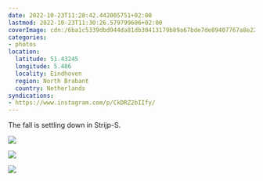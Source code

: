 ```yaml
---
date: 2022-10-23T11:28:42.442005751+02:00
lastmod: 2022-10-23T11:30:26.579799606+02:00
coverImage: cdn:/6ba1c5339dbd944da81db30413179b89a67bde7de09407767a8e227743fefa59
categories:
- photos
location:
  latitude: 51.43245
  longitude: 5.486
  locality: Eindhoven
  region: North Brabant
  country: Netherlands
syndications:
- https://www.instagram.com/p/CkDRZ2bIIfy/
---
```


<style>
.grid-flwvgoaeyu {
  grid-template-columns: repeat(3, 1fr);
}
</style>

The fall is settling down in Strijp-S.

<div class="fw grid-flwvgoaeyu fg">

![](cdn:/6ba1c5339dbd944da81db30413179b89a67bde7de09407767a8e227743fefa59)

![](cdn:/7fcc6d22a3c103d0ddf32e5b832d43ec0378e8d622ba473235cc5cd796ef2d37)

![](cdn:/94f49dfcb887a9296dff0a71cab4e7accff577a3ba66bc5dbce937be13eed3b9)

</div>
